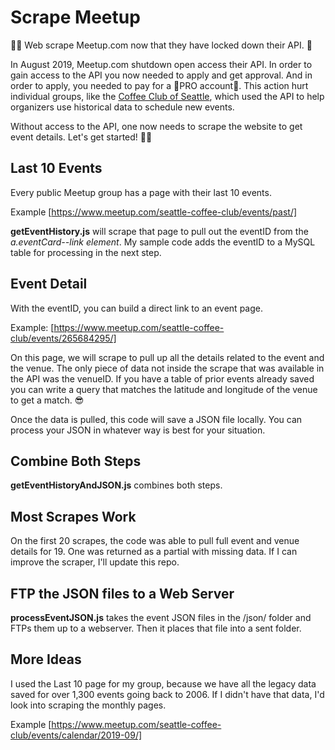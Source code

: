# Scrape Meetup

🏴‍☠️ Web scrape Meetup.com now that they have locked down their API. 😤

In August 2019, Meetup.com shutdown open access their API. In order to gain access
to the API you now needed to apply and get approval. And in order to apply, you needed to pay for a 💸PRO account💸. This action hurt individual groups, like the [Coffee Club of Seattle](https://www.meetup.com/seattle-coffee-club/), which used the API to help organizers use historical data to schedule new events.

Without access to the API, one now needs to scrape the website to get event details. Let's get started! 💪🏻

## Last 10 Events

Every public Meetup group has a page with their last 10 events.

Example [https://www.meetup.com/seattle-coffee-club/events/past/]

**getEventHistory.js** will scrape that page to pull out the eventID from the _a.eventCard--link element_. My sample code adds the eventID to a MySQL table for processing in the next step.

## Event Detail

With the eventID, you can build a direct link to an event page.

Example: [https://www.meetup.com/seattle-coffee-club/events/265684295/]

On this page, we will scrape to pull up all the details related to the event and the venue. The only piece of data not inside the scrape that was available in the API was the venueID. If you have a table of prior events already saved you can write a query that matches the latitude and longitude of the venue to get a match. 😎

Once the data is pulled, this code will save a JSON file locally. You can process your JSON in whatever way is best for your situation.

## Combine Both Steps

**getEventHistoryAndJSON.js** combines both steps.

## Most Scrapes Work

On the first 20 scrapes, the code was able to pull full event and venue details for 19. One was returned as a partial with missing data. If I can improve the scraper, I'll update this repo.

## FTP the JSON files to a Web Server

**processEventJSON.js** takes the event JSON files in the /json/ folder and FTPs them up to a webserver. Then it places that file into a sent folder.

## More Ideas

I used the Last 10 page for my group, because we have all the legacy data saved for over 1,300 events going back to 2006. If I didn't have that data, I'd look into scraping the monthly pages.

Example [https://www.meetup.com/seattle-coffee-club/events/calendar/2019-09/]
